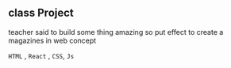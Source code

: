 ## class Project 

teacher said to build some thing amazing so put effect to create a magazines in web concept

`HTML` , `React` , `CSS`, `Js`

